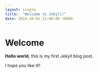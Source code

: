 ```yaml
---
layout: single
title:  "Welcome to Jekyll!"
date: 2024-10-01 12:00:00 +0900
---
```


# Welcome

**Hello world**, this is my first Jekyll blog post.

I hope you like it!!